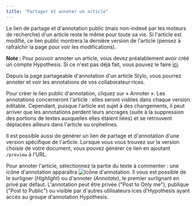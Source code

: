 ```yaml
---
title: "Partager et annoter un article"
---
```


Le lien de partage et d'annotation public (mais non-indexé par les moteurs de recherche) d'un article reste le même pour toute sa vie. Si l'article est modifié, ce lien public montrera la dernière version de l'article (pensez à rafraîchir la page pour voir les modifications).

**Note :** Pour pouvoir annoter un article, vous devez préalablement avoir créé un compte Hypothesis. Si ce n'est pas déjà fait, vous pouvez le faire [ici](https://hypothes.is/signup).

Depuis la page partageable d'annotation d'un article Stylo, vous pourrez annoter et voir les annotations de vos collaborateur·rices. 
 
Pour créer le lien public d'annotation, cliquez sur « Annoter ». Les annotations concerneront l'article : elles seront visbles dans chaque version éditable. Cependant, puisque l'article est sujet à des changements, il peut arriver que les annotations perdent leurs ancrages (suite à la suppression des portions de textes auxquelles elles étaient liées) et se retrouvent déplacées ailleurs dans l'article ou orphelines.

Il est possible aussi de générer un lien de partage et d'annotation d'une version spécifique de l'article. Lorsque vous vous trouvez sur la version choisie de votre document, vous pouvez générer ce lien en ajoutant `/preview` à l'URL. 

Pour annoter l'article, sélectionnez la partie du texte à commenter : une icône d'annotation apparaîtra ![Icône d'annotation](/uploads/images/refonte_doc/Hypothesis.png). Il vous est possible de le surligner (*Highlight*) ou d'annoter (*Annotate*), le premier surlignant en privé par défaut. L'annotation peut être privée ("Post to Only me"), publique ("Post to Public") ou visible par d'autres utilisateurs·ices d'Hypothesis ayant accès au groupe d'annotation Hypothesis.

